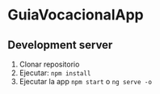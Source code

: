 # GuiaVocacionalApp

## Development server

1. Clonar repositorio
2. Ejecutar: ```npm install```
3. Ejecutar la app ```npm start``` o ```ng serve -o```
